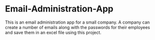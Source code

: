 # Email-Administration-App
This is an email administration app for a small company.
A company can create a number of emails along with the passwords for their employees and save them in an excel file using this project.
